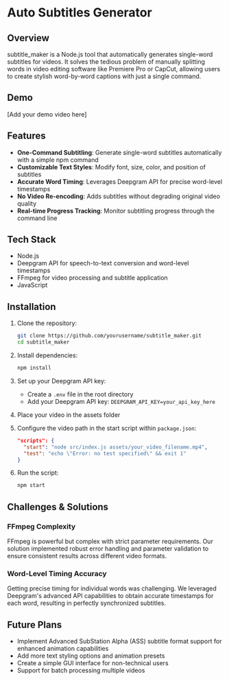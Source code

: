 # Auto Subtitles Generator

## Overview

subtitle_maker is a Node.js tool that automatically generates single-word subtitles for videos. It solves the tedious problem of manually splitting words in video editing software like Premiere Pro or CapCut, allowing users to create stylish word-by-word captions with just a single command.

## Demo

[Add your demo video here]

## Features

- **One-Command Subtitling**: Generate single-word subtitles automatically with a simple npm command
- **Customizable Text Styles**: Modify font, size, color, and position of subtitles
- **Accurate Word Timing**: Leverages Deepgram API for precise word-level timestamps
- **No Video Re-encoding**: Adds subtitles without degrading original video quality
- **Real-time Progress Tracking**: Monitor subtitling progress through the command line

## Tech Stack

- Node.js
- Deepgram API for speech-to-text conversion and word-level timestamps
- FFmpeg for video processing and subtitle application
- JavaScript

## Installation

1. Clone the repository:

   ```bash
   git clone https://github.com/yourusername/subtitle_maker.git
   cd subtitle_maker
   ```

2. Install dependencies:

   ```bash
   npm install
   ```

3. Set up your Deepgram API key:

   - Create a `.env` file in the root directory
   - Add your Deepgram API key: `DEEPGRAM_API_KEY=your_api_key_here`

4. Place your video in the assets folder

5. Configure the video path in the start script within `package.json`:

   ```json
   "scripts": {
     "start": "node src/index.js assets/your_video_filename.mp4",
     "test": "echo \"Error: no test specified\" && exit 1"
   }
   ```

6. Run the script:
   ```bash
   npm start
   ```

## Challenges & Solutions

### FFmpeg Complexity

FFmpeg is powerful but complex with strict parameter requirements. Our solution implemented robust error handling and parameter validation to ensure consistent results across different video formats.

### Word-Level Timing Accuracy

Getting precise timing for individual words was challenging. We leveraged Deepgram's advanced API capabilities to obtain accurate timestamps for each word, resulting in perfectly synchronized subtitles.

## Future Plans

- Implement Advanced SubStation Alpha (ASS) subtitle format support for enhanced animation capabilities
- Add more text styling options and animation presets
- Create a simple GUI interface for non-technical users
- Support for batch processing multiple videos
